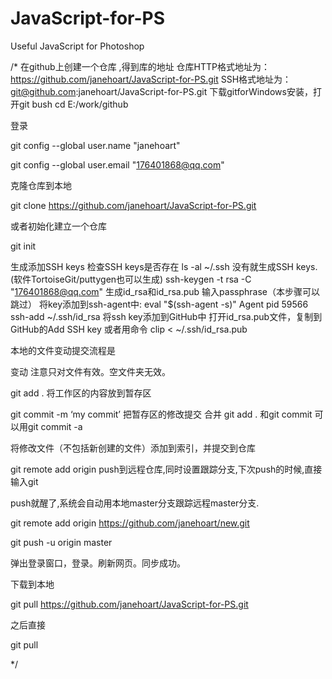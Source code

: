 # JavaScript-for-PS
Useful JavaScript for Photoshop


/*
在github上创建一个仓库 ,得到库的地址
仓库HTTP格式地址为：https://github.com/janehoart/JavaScript-for-PS.git
SSH格式地址为： git@github.com:janehoart/JavaScript-for-PS.git
下载gitforWindows安装，打开git bush
cd E:/work/github


登录

git config --global user.name "janehoart"

git config --global user.email "176401868@qq.com"

克隆仓库到本地

git clone https://github.com/janehoart/JavaScript-for-PS.git

或者初始化建立一个仓库

git init


生成添加SSH keys
检查SSH keys是否存在
ls -al ~/.ssh
没有就生成SSH keys.(软件TortoiseGit/puttygen也可以生成)
ssh-keygen -t rsa -C "176401868@qq.com"
生成id_rsa和id_rsa.pub
输入passphrase（本步骤可以跳过）
将key添加到ssh-agent中:
eval "$(ssh-agent -s)"
Agent pid 59566
ssh-add ~/.ssh/id_rsa
将ssh key添加到GitHub中
打开id_rsa.pub文件，复制到GitHub的Add SSH key
或者用命令
clip < ~/.ssh/id_rsa.pub


本地的文件变动提交流程是

变动 注意只对文件有效。空文件夹无效。

git add .  将工作区的内容放到暂存区

git commit -m ‘my commit’ 把暂存区的修改提交  合并 git add . 和git commit 可以用git commit -a

将修改文件（不包括新创建的文件）添加到索引，并提交到仓库

git remote add origin push到远程仓库,同时设置跟踪分支,下次push的时候,直接输入git

push就醒了,系统会自动用本地master分支跟踪远程master分支.

git remote add origin https://github.com/janehoart/new.git

git push -u origin master

弹出登录窗口，登录。刷新网页。同步成功。


下载到本地

git pull https://github.com/janehoart/JavaScript-for-PS.git

之后直接 

git pull

*/
